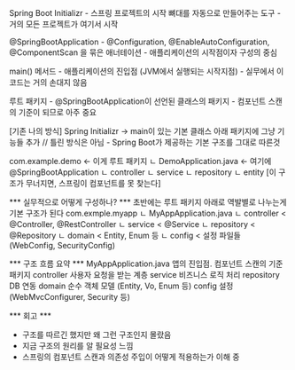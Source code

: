 Spring Boot Initializr 
    - 스프링 프로젝트의 시작 뼈대를 자동으로 만들어주는 도구
    - 거의 모든 프로젝트가 여기서 시작

@SpringBootApplication
    - @Configuration, @EnableAutoConfiguration, @ComponentScan 을 묶은 애너테이션
    - 애플리케이션의 시작점이자 구성의 중심

main() 메서드
    - 애플리케이션의 진입점 (JVM에서 실행되는 시작지점)
    - 실무에서 이 코드는 거의 손대지 않음

루트 패키지
    - @SpringBootApplication이 선언된 클래스의 패키지
    - 컴포넌트 스캔의 기준이 되므로 아주 중요

[기존 나의 방식]
Spring Initializr -> main이 있는 기본 클래스 아래 패키지에 그냥 기능들 추가 // 틀린 방식은 아님
    - Spring Boot가 제공하는 기본 구조를 그대로 따른것

com.example.demo             <- 이게 루트 패키지
ㄴ DemoApplication.java      <- 여기에 @SpringBootApplication
ㄴ controller
ㄴ service
ㄴ repository
ㄴ entity
[이 구조가 무너지면, 스프링이 컴포넌트를 못 찾는다]

*** 실무적으로 어떻게 구성하나? ***
초반에는 루트 패키지 아래로 역발별로 나누는게 기본 구조가 된다
com.exmple.myapp
ㄴ MyAppApplication.java
ㄴ controller                  < @Controller, @RestController
ㄴ service                     < @Service
ㄴ repository                  < @Repository
ㄴ domain                      < Entity, Enum 등
ㄴ config                      < 설정 파일들 (WebConfig, SecurityConfig)

*** 구조 흐름 요약 ***
MyAppApplication.java          앱의 진입점. 컴포넌트 스캔의 기준 패키지
controller                     사용자 요청을 받는 계층
service                        비즈니스 로직 처리
repository                     DB 연동
domain                         순수 객체 모델 (Entity, Vo, Enum 등)
config                         설정 (WebMvcConfigurer, Security 등)

*** 회고 ***
- 구조를 따르긴 했지만 왜 그런 구조인지 몰랐음
- 지금 구조의 원리를 알 필요성 느낌
- 스프링의 컴포넌트 스캔과 의존성 주입이 어떻게 적용하는가 이해 중